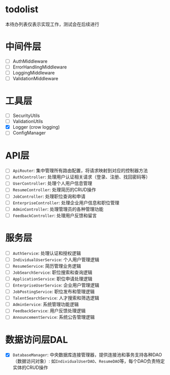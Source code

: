 # todolist

本待办列表仅表示实现工作，测试会在后续进行

# 中间件层

- [ ] AuthMiddleware
- [ ] ErrorHandlingMiddleware
- [ ] LoggingMiddleware
- [ ] ValidationMiddleware

# 工具层

- [ ] SecurityUtils
- [ ] ValidationUtils
- [x] Logger (crow logging)
- [ ] ConfigManager

# API层

- [ ] `ApiRouter`: 集中管理所有路由配置，将请求映射到对应的控制器方法
- [ ] `AuthController`: 处理用户认证相关请求（登录、注册、找回密码等）
- [ ] `UserController`: 处理个人用户信息管理
- [ ] `ResumeController`: 处理简历的CRUD操作
- [ ] `JobController`: 处理职位查询和申请
- [ ] `EnterpriseController`: 处理企业用户信息和职位管理
- [ ] `AdminController`: 处理管理员的各种管理功能
- [ ] `FeedbackController`: 处理用户反馈和留言

# 服务层

- [ ] `AuthService`: 处理认证和授权逻辑
- [ ] `IndividualUserService`: 个人用户管理逻辑
- [ ] `ResumeService`: 简历管理业务逻辑
- [ ] `JobSearchService`: 职位搜索和查询逻辑
- [ ] `ApplicationService`: 职位申请处理逻辑
- [ ] `EnterpriseUserService`: 企业用户管理逻辑
- [ ] `JobPostingService`: 职位发布和管理逻辑
- [ ] `TalentSearchService`: 人才搜索和筛选逻辑
- [ ] `AdminService`: 系统管理功能逻辑
- [ ] `FeedbackService`: 用户反馈处理逻辑
- [ ] `AnnouncementService`: 系统公告管理逻辑

# 数据访问层DAL

- [x] `DatabaseManager`: 中央数据库连接管理器，提供连接池和事务支持各种DAO（数据访问对象）: 如`IndividualUserDAO`、`ResumeDAO`等，每个DAO负责特定实体的CRUD操作

  
